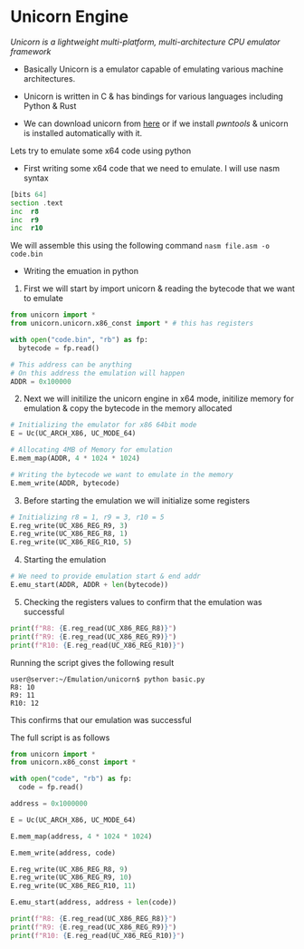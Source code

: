 # Unicorn Engine

*Unicorn is a lightweight multi-platform, multi-architecture CPU emulator framework*

* Basically Unicorn is a emulator capable of emulating various machine architectures.

* Unicorn is written in C & has bindings for various languages including Python & Rust

* We can download unicorn from [here](https://www.unicorn-engine.org/) or if we install *pwntools* & unicorn is installed automatically with it.

Lets try to emulate some x64 code using python

* First writing some x64 code that we need to emulate. I will use nasm syntax

```asm
[bits 64]
section .text
inc  r8
inc  r9
inc  r10
```

We will assemble this using the following command
`nasm file.asm -o code.bin`

* Writing the emuation in python

1. First we will start by import unicorn & reading the bytecode that we want to emulate

```py
from unicorn import *
from unicorn.unicorn.x86_const import * # this has registers

with open("code.bin", "rb") as fp:
  bytecode = fp.read()

# This address can be anything
# On this address the emulation will happen
ADDR = 0x100000
```

2. Next we will initilize the unicorn engine in x64 mode, initilize memory for emulation & copy the bytecode in the memory allocated

```py
# Initializing the emulator for x86 64bit mode
E = Uc(UC_ARCH_X86, UC_MODE_64)

# Allocating 4MB of Memory for emulation
E.mem_map(ADDR, 4 * 1024 * 1024)

# Writing the bytecode we want to emulate in the memory
E.mem_write(ADDR, bytecode)
```

3. Before starting the emulation we will initialize some registers
```py
# Initializing r8 = 1, r9 = 3, r10 = 5
E.reg_write(UC_X86_REG_R9, 3)
E.reg_write(UC_X86_REG_R8, 1)
E.reg_write(UC_X86_REG_R10, 5)
```

4. Starting the emulation
```py
# We need to provide emulation start & end addr
E.emu_start(ADDR, ADDR + len(bytecode))
```

5. Checking the registers values to confirm that the emulation was successful
```py
print(f"R8: {E.reg_read(UC_X86_REG_R8)}")
print(f"R9: {E.reg_read(UC_X86_REG_R9)}")
print(f"R10: {E.reg_read(UC_X86_REG_R10)}")
```

Running the script gives the following result
```
user@server:~/Emulation/unicorn$ python basic.py
R8: 10
R9: 11
R10: 12
```

This confirms that our emulation was successful

The full script is as follows
```py
from unicorn import *
from unicorn.x86_const import *

with open("code", "rb") as fp:
  code = fp.read()

address = 0x1000000

E = Uc(UC_ARCH_X86, UC_MODE_64)

E.mem_map(address, 4 * 1024 * 1024)

E.mem_write(address, code)

E.reg_write(UC_X86_REG_R8, 9)
E.reg_write(UC_X86_REG_R9, 10)
E.reg_write(UC_X86_REG_R10, 11)

E.emu_start(address, address + len(code))

print(f"R8: {E.reg_read(UC_X86_REG_R8)}")
print(f"R9: {E.reg_read(UC_X86_REG_R9)}")
print(f"R10: {E.reg_read(UC_X86_REG_R10)}")
```


